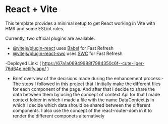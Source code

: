 # React + Vite

This template provides a minimal setup to get React working in Vite with HMR and some ESLint rules.

Currently, two official plugins are available:

- [@vitejs/plugin-react](https://github.com/vitejs/vite-plugin-react/blob/main/packages/plugin-react/README.md) uses [Babel](https://babeljs.io/) for Fast Refresh
- [@vitejs/plugin-react-swc](https://github.com/vitejs/vite-plugin-react-swc) uses [SWC](https://swc.rs/) for Fast Refresh

-Deployed Link: ( https://67a1a06949988f7984350c6f--cute-liger-76d64e.netlify.app/ )

- Brief overview of the decisions made during the enhancement process:- The steps I followed in this project that I initially make the different files for each component of the page. And after that I decide to share the data between them by using the concept of context Api for that I made context folder in which i made a file with the name DataContext.js in which I decide which data should be shared between the different components. I also use the concept of the react-router-dom in it to render the different componets alternatively
